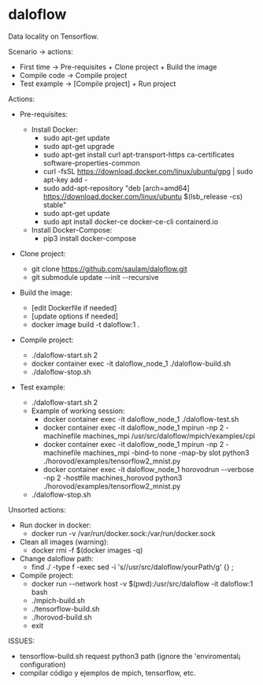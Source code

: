 # daloflow
Data locality on Tensorflow.


Scenario -> actions:
* First time   -> Pre-requisites + Clone project + Build the image
* Compile code -> Compile project
* Test example -> [Compile project] + Run project


Actions:
* Pre-requisites:
  * Install Docker:
    * sudo apt-get update
    * sudo apt-get upgrade
    * sudo apt-get install  curl apt-transport-https ca-certificates software-properties-common
    * curl -fsSL https://download.docker.com/linux/ubuntu/gpg | sudo apt-key add -
    * sudo add-apt-repository "deb [arch=amd64] https://download.docker.com/linux/ubuntu $(lsb_release -cs) stable"
    * sudo apt-get update
    * sudo apt install docker-ce docker-ce-cli containerd.io
  * Install Docker-Compose:
    * pip3 install docker-compose

* Clone project:
  * git clone https://github.com/saulam/daloflow.git
  * git submodule update --init --recursive

* Build the image:
  * [edit Dockerfile if needed]
  * [update options if needed]
  * docker image build -t daloflow:1 .

* Compile project:
  * ./daloflow-start.sh 2
  * docker container exec -it daloflow_node_1 ./daloflow-build.sh
  * ./daloflow-stop.sh

* Test example:
  * ./daloflow-start.sh 2
  * Example of working session:
    * docker container exec -it daloflow_node_1 ./daloflow-test.sh
    * docker container exec -it daloflow_node_1     mpirun           -np 2 -machinefile machines_mpi   /usr/src/daloflow/mpich/examples/cpi
    * docker container exec -it daloflow_node_1     mpirun           -np 2 -machinefile machines_mpi -bind-to none -map-by slot python3 ./horovod/examples/tensorflow2_mnist.py
    * docker container exec -it daloflow_node_1 horovodrun --verbose -np 2 -hostfile machines_horovod  python3 ./horovod/examples/tensorflow2_mnist.py
  * ./daloflow-stop.sh


Unsorted actions:
* Run docker in docker:
  * docker run -v /var/run/docker.sock:/var/run/docker.sock <other options>
* Clean all images (warning):
  * docker rmi -f $(docker images -q)
* Change daloflow path:
  * find ./ -type f -exec sed -i 's/\/usr\/src\/daloflow/yourPath/g' {} \;
* Compile project:
  * docker run --network host -v $(pwd):/usr/src/daloflow -it daloflow:1 bash
  * ./mpich-build.sh		
  * ./tensorflow-build.sh
  * ./horovod-build.sh	
  * exit


ISSUES:
* tensorflow-build.sh request python3 path (ignore the 'enviromental¡ configuration)
* compilar código y ejemplos de mpich, tensorflow, etc.


